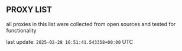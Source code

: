 ## PROXY LIST

all proxies in this list were collected from open sources and tested for functionality

last update: `2025-02-28 16:51:41.543358+00:00` UTC